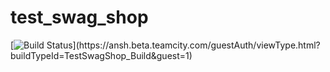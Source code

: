 # test_swag_shop
[![Build Status](https://ansh.beta.teamcity.com/guestAuth/app/rest/builds/buildType:(id:TestSwagShop_Build)/statusIcon)](https://ansh.beta.teamcity.com/guestAuth/viewType.html?buildTypeId=TestSwagShop_Build&guest=1)
